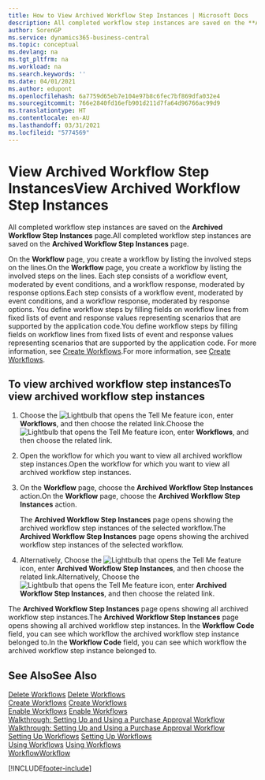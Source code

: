```yaml
---
title: How to View Archived Workflow Step Instances | Microsoft Docs
description: All completed workflow step instances are saved on the **Archived Workflow Step Instances** page.
author: SorenGP
ms.service: dynamics365-business-central
ms.topic: conceptual
ms.devlang: na
ms.tgt_pltfrm: na
ms.workload: na
ms.search.keywords: ''
ms.date: 04/01/2021
ms.author: edupont
ms.openlocfilehash: 6a7759d65eb7e104e97b8c6fec7bf869dfa032e4
ms.sourcegitcommit: 766e2840fd16efb901d211d7fa64d96766ac99d9
ms.translationtype: HT
ms.contentlocale: en-AU
ms.lasthandoff: 03/31/2021
ms.locfileid: "5774569"
---
```

# <a name="view-archived-workflow-step-instances"></a><span data-ttu-id="2e473-103">View Archived Workflow Step Instances</span><span class="sxs-lookup"><span data-stu-id="2e473-103">View Archived Workflow Step Instances</span></span>
<span data-ttu-id="2e473-104">All completed workflow step instances are saved on the **Archived Workflow Step Instances** page.</span><span class="sxs-lookup"><span data-stu-id="2e473-104">All completed workflow step instances are saved on the **Archived Workflow Step Instances** page.</span></span>  

 <span data-ttu-id="2e473-105">On the **Workflow** page, you create a workflow by listing the involved steps on the lines.</span><span class="sxs-lookup"><span data-stu-id="2e473-105">On the **Workflow** page, you create a workflow by listing the involved steps on the lines.</span></span> <span data-ttu-id="2e473-106">Each step consists of a workflow event, moderated by event conditions, and a workflow response, moderated by response options.</span><span class="sxs-lookup"><span data-stu-id="2e473-106">Each step consists of a workflow event, moderated by event conditions, and a workflow response, moderated by response options.</span></span> <span data-ttu-id="2e473-107">You define workflow steps by filling fields on workflow lines from fixed lists of event and response values representing scenarios that are supported by the application code.</span><span class="sxs-lookup"><span data-stu-id="2e473-107">You define workflow steps by filling fields on workflow lines from fixed lists of event and response values representing scenarios that are supported by the application code.</span></span> <span data-ttu-id="2e473-108">For more information, see [Create Workflows](across-how-to-create-workflows.md).</span><span class="sxs-lookup"><span data-stu-id="2e473-108">For more information, see [Create Workflows](across-how-to-create-workflows.md).</span></span>  

## <a name="to-view-archived-workflow-step-instances"></a><span data-ttu-id="2e473-109">To view archived workflow step instances</span><span class="sxs-lookup"><span data-stu-id="2e473-109">To view archived workflow step instances</span></span>  
1.  <span data-ttu-id="2e473-110">Choose the ![Lightbulb that opens the Tell Me feature](media/ui-search/search_small.png "Tell me what you want to do") icon, enter **Workflows**, and then choose the related link.</span><span class="sxs-lookup"><span data-stu-id="2e473-110">Choose the ![Lightbulb that opens the Tell Me feature](media/ui-search/search_small.png "Tell me what you want to do") icon, enter **Workflows**, and then choose the related link.</span></span>  
2.  <span data-ttu-id="2e473-111">Open the workflow for which you want to view all archived workflow step instances.</span><span class="sxs-lookup"><span data-stu-id="2e473-111">Open the workflow for which you want to view all archived workflow step instances.</span></span>  
3.  <span data-ttu-id="2e473-112">On the **Workflow** page, choose the **Archived Workflow Step Instances** action.</span><span class="sxs-lookup"><span data-stu-id="2e473-112">On the **Workflow** page, choose the **Archived Workflow Step Instances** action.</span></span>  

    <span data-ttu-id="2e473-113">The **Archived Workflow Step Instances** page opens showing the archived workflow step instances of the selected workflow.</span><span class="sxs-lookup"><span data-stu-id="2e473-113">The **Archived Workflow Step Instances** page opens showing the archived workflow step instances of the selected workflow.</span></span>  
4.  <span data-ttu-id="2e473-114">Alternatively, Choose the ![Lightbulb that opens the Tell Me feature](media/ui-search/search_small.png "Tell me what you want to do") icon, enter **Archived Workflow Step Instances**, and then choose the related link.</span><span class="sxs-lookup"><span data-stu-id="2e473-114">Alternatively, Choose the ![Lightbulb that opens the Tell Me feature](media/ui-search/search_small.png "Tell me what you want to do") icon, enter **Archived Workflow Step Instances**, and then choose the related link.</span></span>  

<span data-ttu-id="2e473-115">The **Archived Workflow Step Instances** page opens showing all archived workflow step instances.</span><span class="sxs-lookup"><span data-stu-id="2e473-115">The **Archived Workflow Step Instances** page opens showing all archived workflow step instances.</span></span> <span data-ttu-id="2e473-116">In the **Workflow Code** field, you can see which workflow the archived workflow step instance belonged to.</span><span class="sxs-lookup"><span data-stu-id="2e473-116">In the **Workflow Code** field, you can see which workflow the archived workflow step instance belonged to.</span></span>  

## <a name="see-also"></a><span data-ttu-id="2e473-117">See Also</span><span class="sxs-lookup"><span data-stu-id="2e473-117">See Also</span></span>  
 <span data-ttu-id="2e473-118">[Delete Workflows](across-how-to-delete-workflows.md) </span><span class="sxs-lookup"><span data-stu-id="2e473-118">[Delete Workflows](across-how-to-delete-workflows.md) </span></span>  
 <span data-ttu-id="2e473-119">[Create Workflows](across-how-to-create-workflows.md) </span><span class="sxs-lookup"><span data-stu-id="2e473-119">[Create Workflows](across-how-to-create-workflows.md) </span></span>  
 <span data-ttu-id="2e473-120">[Enable Workflows](across-how-to-enable-workflows.md) </span><span class="sxs-lookup"><span data-stu-id="2e473-120">[Enable Workflows](across-how-to-enable-workflows.md) </span></span>  
 <span data-ttu-id="2e473-121">[Walkthrough: Setting Up and Using a Purchase Approval Workflow](walkthrough-setting-up-and-using-a-purchase-approval-workflow.md) </span><span class="sxs-lookup"><span data-stu-id="2e473-121">[Walkthrough: Setting Up and Using a Purchase Approval Workflow](walkthrough-setting-up-and-using-a-purchase-approval-workflow.md) </span></span>  
 <span data-ttu-id="2e473-122">[Setting Up Workflows](across-set-up-workflows.md) </span><span class="sxs-lookup"><span data-stu-id="2e473-122">[Setting Up Workflows](across-set-up-workflows.md) </span></span>  
 <span data-ttu-id="2e473-123">[Using Workflows](across-use-workflows.md) </span><span class="sxs-lookup"><span data-stu-id="2e473-123">[Using Workflows](across-use-workflows.md) </span></span>  
 [<span data-ttu-id="2e473-124">Workflow</span><span class="sxs-lookup"><span data-stu-id="2e473-124">Workflow</span></span>](across-workflow.md)


[!INCLUDE[footer-include](includes/footer-banner.md)]